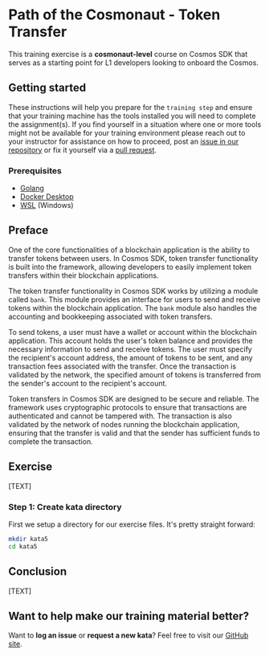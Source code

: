 # Path of the Cosmonaut - Token Transfer

This training exercise is a **cosmonaut-level** course on Cosmos SDK that serves as a starting point for L1 developers looking to onboard the Cosmos.

## Getting started

These instructions will help you prepare for the `training step` and ensure that your training machine has the tools installed you will need to complete the assignment(s). If you find yourself in a situation where one or more tools might not be available for your training environment please reach out to your instructor for assistance on how to proceed, post an [issue in our repository](https://github.com/classic-terra/dojo/issues) or fix it yourself via a [pull request](https://github.com/classic-terra/dojo/pulls).

### Prerequisites

* [Golang](https://go.dev/dl/)
* [Docker Desktop](https://www.docker.com/products/docker-desktop)
* [WSL](https://learn.microsoft.com/en-us/windows/wsl/install) (Windows)

## Preface

One of the core functionalities of a blockchain application is the ability to transfer tokens between users. In Cosmos SDK, token transfer functionality is built into the framework, allowing developers to easily implement token transfers within their blockchain applications.

The token transfer functionality in Cosmos SDK works by utilizing a module called `bank`. This module provides an interface for users to send and receive tokens within the blockchain application. The `bank` module also handles the accounting and bookkeeping associated with token transfers.

To send tokens, a user must have a wallet or account within the blockchain application. This account holds the user's token balance and provides the necessary information to send and receive tokens. The user must specify the recipient's account address, the amount of tokens to be sent, and any transaction fees associated with the transfer. Once the transaction is validated by the network, the specified amount of tokens is transferred from the sender's account to the recipient's account.

Token transfers in Cosmos SDK are designed to be secure and reliable. The framework uses cryptographic protocols to ensure that transactions are authenticated and cannot be tampered with. The transaction is also validated by the network of nodes running the blockchain application, ensuring that the transfer is valid and that the sender has sufficient funds to complete the transaction.

## Exercise

[TEXT]

### Step 1: Create kata directory

First we setup a directory for our exercise files. It's pretty straight forward:

```bash
mkdir kata5
cd kata5
```

## Conclusion

[TEXT]

## Want to help make our training material better?

Want to **log an issue** or **request a new kata**? Feel free to visit our [GitHub site](https://github.com/classic-terra/dojo/issues).
